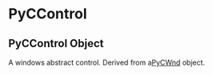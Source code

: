 # PyCControl

## PyCControl Object



A windows abstract control\.  Derived from a[PyCWnd](#pycwnd) object\.